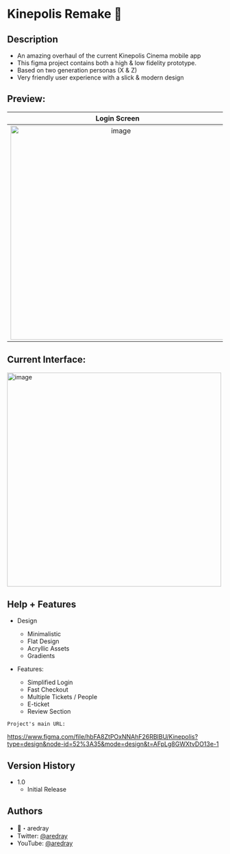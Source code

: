 # Kinepolis Remake 📱

## Description

- An amazing overhaul of the current Kinepolis Cinema mobile app
- This figma project contains both a high & low fidelity prototype.
- Based on two generation personas (X & Z)
- Very friendly user experience with a slick & modern design
## Preview:

Login Screen             |  Home Screen          |  Seat Selection
:-------------------------:|:-------------------------:|:-------------------------:
<img src="https://i.ibb.co/DYgGH7x/Login.png" alt="image" width="auto" height="500px">  |  <img src="https://i.ibb.co/c6nv9Ky/Main-Page.png" alt="image" width="auto" height="500px">  |  <img src="https://i.ibb.co/fQkGFfV/Places-Left.png" alt="image" width="auto" height="500px">

## Current Interface:

<img src="https://i.ibb.co/YcD327B/app-screens2.png" alt="image" width="auto" height="500px">

## Help + Features

* Design
    * Minimalistic
    * Flat Design
    * Acryllic Assets
    * Gradients

* Features:
    * Simplified Login
    * Fast Checkout
    * Multiple Tickets / People
    * E-ticket
    * Review Section



```
Project's main URL:
```

https://www.figma.com/file/hbFA8ZtPOxNNAhF26RBlBU/Kinepolis?type=design&node-id=52%3A35&mode=design&t=AFpLg8GWXtvDO13e-1

## Version History

* 1.0
    * Initial Release

## Authors

* 👑・aredray
* Twitter: [@aredray](https://twitter.com/aredray)
* YouTube: [@aredray](https://www.youtube.com/@aredray)

